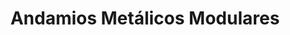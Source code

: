 ---
title: "Andamios Metálicos Modulares"
url: /quito/andamios-metalicos-modulares/
shop: Allgemein
---